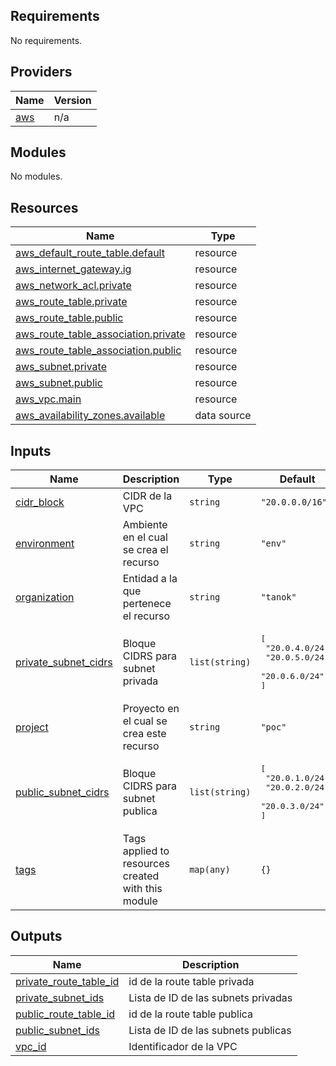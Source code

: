 <!-- BEGIN_TF_DOCS -->
## Requirements

No requirements.

## Providers

| Name | Version |
|------|---------|
| <a name="provider_aws"></a> [aws](#provider\_aws) | n/a |

## Modules

No modules.

## Resources

| Name | Type |
|------|------|
| [aws_default_route_table.default](https://registry.terraform.io/providers/hashicorp/aws/latest/docs/resources/default_route_table) | resource |
| [aws_internet_gateway.ig](https://registry.terraform.io/providers/hashicorp/aws/latest/docs/resources/internet_gateway) | resource |
| [aws_network_acl.private](https://registry.terraform.io/providers/hashicorp/aws/latest/docs/resources/network_acl) | resource |
| [aws_route_table.private](https://registry.terraform.io/providers/hashicorp/aws/latest/docs/resources/route_table) | resource |
| [aws_route_table.public](https://registry.terraform.io/providers/hashicorp/aws/latest/docs/resources/route_table) | resource |
| [aws_route_table_association.private](https://registry.terraform.io/providers/hashicorp/aws/latest/docs/resources/route_table_association) | resource |
| [aws_route_table_association.public](https://registry.terraform.io/providers/hashicorp/aws/latest/docs/resources/route_table_association) | resource |
| [aws_subnet.private](https://registry.terraform.io/providers/hashicorp/aws/latest/docs/resources/subnet) | resource |
| [aws_subnet.public](https://registry.terraform.io/providers/hashicorp/aws/latest/docs/resources/subnet) | resource |
| [aws_vpc.main](https://registry.terraform.io/providers/hashicorp/aws/latest/docs/resources/vpc) | resource |
| [aws_availability_zones.available](https://registry.terraform.io/providers/hashicorp/aws/latest/docs/data-sources/availability_zones) | data source |

## Inputs

| Name | Description | Type | Default | Required |
|------|-------------|------|---------|:--------:|
| <a name="input_cidr_block"></a> [cidr\_block](#input\_cidr\_block) | CIDR de la VPC | `string` | `"20.0.0.0/16"` | no |
| <a name="input_environment"></a> [environment](#input\_environment) | Ambiente en el cual se crea el recurso | `string` | `"env"` | no |
| <a name="input_organization"></a> [organization](#input\_organization) | Entidad a la que pertenece el recurso | `string` | `"tanok"` | no |
| <a name="input_private_subnet_cidrs"></a> [private\_subnet\_cidrs](#input\_private\_subnet\_cidrs) | Bloque CIDRS para subnet privada | `list(string)` | <pre>[<br>  "20.0.4.0/24",<br>  "20.0.5.0/24",<br>  "20.0.6.0/24"<br>]</pre> | no |
| <a name="input_project"></a> [project](#input\_project) | Proyecto en el cual se crea este recurso | `string` | `"poc"` | no |
| <a name="input_public_subnet_cidrs"></a> [public\_subnet\_cidrs](#input\_public\_subnet\_cidrs) | Bloque CIDRS para subnet publica | `list(string)` | <pre>[<br>  "20.0.1.0/24",<br>  "20.0.2.0/24",<br>  "20.0.3.0/24"<br>]</pre> | no |
| <a name="input_tags"></a> [tags](#input\_tags) | Tags applied to resources created with this module | `map(any)` | `{}` | no |

## Outputs

| Name | Description |
|------|-------------|
| <a name="output_private_route_table_id"></a> [private\_route\_table\_id](#output\_private\_route\_table\_id) | id de la route table privada |
| <a name="output_private_subnet_ids"></a> [private\_subnet\_ids](#output\_private\_subnet\_ids) | Lista de ID de las subnets privadas |
| <a name="output_public_route_table_id"></a> [public\_route\_table\_id](#output\_public\_route\_table\_id) | id de la route table publica |
| <a name="output_public_subnet_ids"></a> [public\_subnet\_ids](#output\_public\_subnet\_ids) | Lista de ID de las subnets publicas |
| <a name="output_vpc_id"></a> [vpc\_id](#output\_vpc\_id) | Identificador de la VPC |
<!-- END_TF_DOCS -->
